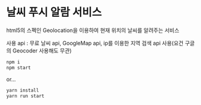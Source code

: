# 날씨 푸시 알람 서비스

html5의 스펙인 Geolocation을 이용하여 현재 위치의 날씨를 알려주는 서비스

사용 api : 무료 날씨 api, GoogleMap api, ip를 이용한 지역 검색 api 사용(요건 구글의 Geocoder 사용해도 무관)


```bash
npm i
npm start
```

or...

```bash
yarn install
yarn run start
```
